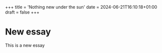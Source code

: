 +++
title = 'Nothing new under the sun'
date = 2024-06-21T16:10:18+01:00
draft = false
+++

# New essay

This is a new essay